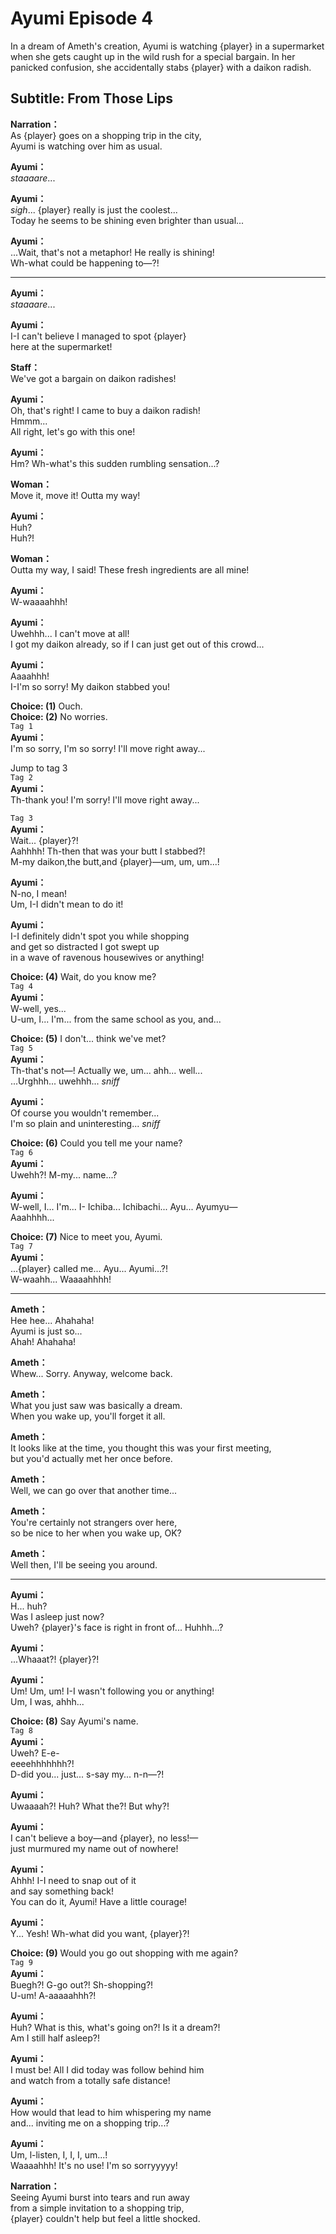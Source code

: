 # Ayumi Episode 4
In a dream of Ameth's creation, Ayumi is watching {player} in a supermarket when she gets caught up in the wild rush for a special bargain. In her panicked confusion, she accidentally stabs {player} with a daikon radish.
  
## Subtitle: From Those Lips
  
**Narration：**  
As {player} goes on a shopping trip in the city,  
Ayumi is watching over him as usual.  
  
**Ayumi：**  
*staaaare*...  
  
**Ayumi：**  
*sigh*... {player} really is just the coolest...  
Today he seems to be shining even brighter than usual...  
  
**Ayumi：**  
...Wait, that's not a metaphor! He really is shining!  
Wh-what could be happening to—?!  
  

---  
  
**Ayumi：**  
*staaaare*...  
  
**Ayumi：**  
I-I can't believe I managed to spot {player}  
here at the supermarket!  
  
**Staff：**  
We've got a bargain on daikon radishes!  
  
**Ayumi：**  
Oh, that's right! I came to buy a daikon radish!  
Hmmm...  
 All right, let's go with this one!  
  
**Ayumi：**  
Hm? Wh-what's this sudden rumbling sensation...?  
  
**Woman：**  
Move it, move it! Outta my way!  
  
**Ayumi：**  
Huh?  
 Huh?!  
  
**Woman：**  
Outta my way, I said! These fresh ingredients are all mine!  
  
**Ayumi：**  
W-waaaahhh!  
  
**Ayumi：**  
Uwehhh... I can't move at all!  
I got my daikon already, so if I can just get out of this crowd...  
  
**Ayumi：**  
Aaaahhh!  
 I-I'm so sorry! My daikon stabbed you!  
  
**Choice: (1)**  Ouch.  
**Choice: (2)**  No worries.  
`Tag 1`  
**Ayumi：**  
I'm so sorry, I'm so sorry! I'll move right away...  
  
Jump to tag 3  
`Tag 2`  
**Ayumi：**  
Th-thank you! I'm sorry! I'll move right away...  
  
`Tag 3`  
**Ayumi：**  
Wait... {player}?!  
Aahhhh! Th-then that was your butt I stabbed?!  
M-my daikon,the butt,and {player}—um, um, um...!  
  
**Ayumi：**  
N-no, I mean!  
 Um, I-I didn't mean to do it!  
  
**Ayumi：**  
I-I definitely didn't spot you while shopping  
and get so distracted I got swept up  
in a wave of ravenous housewives or anything!  
  
**Choice: (4)**  Wait, do you know me?  
`Tag 4`  
**Ayumi：**  
W-well, yes...  
U-um, I... I'm... from the same school as you, and...  
  
**Choice: (5)**  I don't... think we've met?  
`Tag 5`  
**Ayumi：**  
Th-that's not—! Actually we, um... ahh... well...  
...Urghhh... uwehhh... *sniff*  
  
**Ayumi：**  
Of course you wouldn't remember...  
I'm so plain and uninteresting... *sniff*  
  
**Choice: (6)**  Could you tell me your name?  
`Tag 6`  
**Ayumi：**  
Uwehh?! M-my... name...?  
  
**Ayumi：**  
W-well, I... I'm... I- Ichiba... Ichibachi... Ayu... Ayumyu—  
Aaahhhh...  
  
**Choice: (7)**  Nice to meet you, Ayumi.  
`Tag 7`  
**Ayumi：**  
...{player} called me... Ayu... Ayumi...?!  
W-waahh... Waaaahhhh!  
  

---  
  
**Ameth：**  
Hee hee... Ahahaha!  
 Ayumi is just so...  
 Ahah! Ahahaha!  
  
**Ameth：**  
Whew... Sorry. Anyway, welcome back.  
  
**Ameth：**  
What you just saw was basically a dream.  
When you wake up, you'll forget it all.  
  
**Ameth：**  
It looks like at the time, you thought this was your first meeting,  
but you'd actually met her once before.  
  
**Ameth：**  
Well, we can go over that another time...  
  
**Ameth：**  
You're certainly not strangers over here,  
so be nice to her when you wake up, OK?  
  
**Ameth：**  
Well then, I'll be seeing you around.  
  

---  
  
**Ayumi：**  
H... huh?  
 Was I asleep just now?  
Uweh? {player}'s face is right in front of... Huhhh...?  
  
**Ayumi：**  
...Whaaat?! {player}?!  
  
**Ayumi：**  
Um! Um, um! I-I wasn't following you or anything!  
Um, I was, ahhh...  
  
**Choice: (8)**  Say Ayumi's name.  
`Tag 8`  
**Ayumi：**  
Uweh? E-e-  
eeeehhhhhhh?!  
D-did you... just... s-say my... n-n—?!  
  
**Ayumi：**  
Uwaaaah?! Huh? What the?! But why?!  
  
**Ayumi：**  
I can't believe a boy—and {player}, no less!—  
just murmured my name out of nowhere!  
  
**Ayumi：**  
Ahhh! I-I need to snap out of it  
 and say something back!  
You can do it, Ayumi! Have a little courage!  
  
**Ayumi：**  
Y... Yesh! Wh-what did you want, {player}?!  
  
**Choice: (9)**  Would you go out shopping with me again?  
`Tag 9`  
**Ayumi：**  
Buegh?! G-go out?! Sh-shopping?!  
U-um! A-aaaaahhh?!  
  
**Ayumi：**  
Huh? What is this, what's going on?! Is it a dream?!  
Am I still half asleep?!  
  
**Ayumi：**  
I must be! All I did today was follow behind him  
and watch from a totally safe distance!  
  
**Ayumi：**  
How would that lead to him whispering my name  
and... inviting me on a shopping trip...?  
  
**Ayumi：**  
Um, l-listen, I, I, I, um...!  
Waaaahhh! It's no use! I'm so sorryyyyy!  
  
**Narration：**  
Seeing Ayumi burst into tears and run away  
from a simple invitation to a shopping trip,  
{player} couldn't help but feel a little shocked.  
